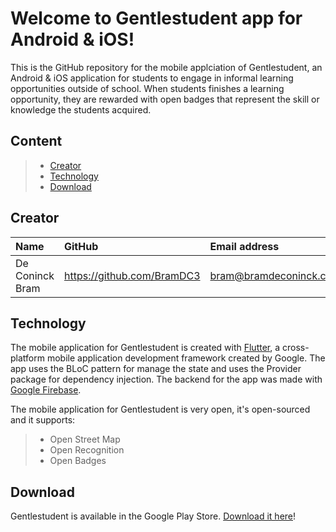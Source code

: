 # Welcome to Gentlestudent app for Android & iOS!

This is the GitHub repository for the mobile applciation of Gentlestudent, an Android & iOS application for students to engage in informal learning opportunities outside of school. When students finishes a learning opportunity, they are rewarded with open badges that represent the skill or knowledge the students acquired.

## Content

> - [Creator](#creator)
> - [Technology](#technology)
> - [Download](#download)

## Creator

| Name     | GitHub                        | Email address                       |
| :---     | :---                          | :---                                |
| De Coninck Bram | <https://github.com/BramDC3> | [bram@bramdeconinck.com](mailto:bram@bramdeconinck.com) |

## Technology

The mobile application for Gentlestudent is created with [Flutter](https://flutter.dev/), a cross-platform mobile application development framework created by Google. The app uses the BLoC pattern for manage the state and uses the Provider package for dependency injection. The backend for the app was made with [Google Firebase](https://firebase.google.com/).

The mobile application for Gentlestudent is very open, it's open-sourced and it supports:
> - Open Street Map
> - Open Recognition
> - Open Badges

## Download

Gentlestudent is available in the Google Play Store. [Download it here](https://play.google.com/store/apps/details?id=com.bramdeconinck.technologysalesmantoolkit)!
